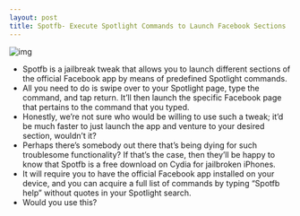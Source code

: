 ```yaml
---
layout: post
title: Spotfb- Execute Spotlight Commands to Launch Facebook Sections
---
```

![img](http://media.idownloadblog.com/wp-content/uploads/2011/12/Spotfb.jpg)
* Spotfb is a jailbreak tweak that allows you to launch different sections of the official Facebook app by means of predefined Spotlight commands.
* All you need to do is swipe over to your Spotlight page, type the command, and tap return. It’ll then launch the specific Facebook page that pertains to the command that you typed.
* Honestly, we’re not sure who would be willing to use such a tweak; it’d be much faster to just launch the app and venture to your desired section, wouldn’t it?
* Perhaps there’s somebody out there that’s being dying for such troublesome functionality? If that’s the case, then they’ll be happy to know that Spotfb is a free download on Cydia for jailbroken iPhones.
* It will require you to have the official Facebook app installed on your device, and you can acquire a full list of commands by typing “Spotfb help” without quotes in your Spotlight search.
* Would you use this?

